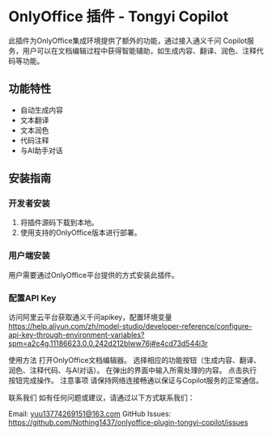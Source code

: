 # OnlyOffice 插件 - Tongyi Copilot

此插件为OnlyOffice集成环境提供了额外的功能，通过接入通义千问 Copilot服务，用户可以在文档编辑过程中获得智能辅助，如生成内容、翻译、润色、注释代码等功能。

## 功能特性

- 自动生成内容
- 文本翻译
- 文本润色
- 代码注释
- 与AI助手对话

## 安装指南

### 开发者安装

1. 将插件源码下载到本地。
2. 使用支持的OnlyOffice版本进行部署。

### 用户端安装

用户需要通过OnlyOffice平台提供的方式安装此插件。

### 配置API Key

访问阿里云平台获取通义千问apikey，配置环境变量
https://help.aliyun.com/zh/model-studio/developer-reference/configure-api-key-through-environment-variables?spm=a2c4g.11186623.0.0.242d212blww76j#e4cd73d544i3r


使用方法
打开OnlyOffice文档编辑器。
选择相应的功能按钮（生成内容、翻译、润色、注释代码、与AI对话）。
在弹出的界面中输入所需处理的内容。
点击执行按钮完成操作。
注意事项
请保持网络连接畅通以保证与Copilot服务的正常通信。

联系我们
如有任何问题或建议，请通过以下方式联系我们：

Email: yuu13774269151@163.com
GitHub Issues: https://github.com/Nothing1437/onlyoffice-plugin-tongyi-copilot/issues

